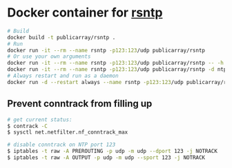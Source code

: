# Docker container for [rsntp](https://github.com/mlichvar/rsntp)

```sh
# Build
docker build -t publicarray/rsntp .
# Run
docker run -it --rm --name rsntp -p123:123/udp publicarray/rsntp
# Or use your own arguments
docker run -it --rm --name rsntp -p123:123/udp publicarray/rsntp -- -h
docker run -it --rm --name rsntp -p123:123/udp publicarray/rsntp -d ntp
# Always restart and run as a daemon
docker run -d --restart always --name rsntp -p123:123/udp publicarray/rsntp
```

## Prevent conntrack from filling up

```sh
# get current status:
$ contrack -C
$ sysctl net.netfilter.nf_conntrack_max

# disable conntrack on NTP port 123
$ iptables -t raw -A PREROUTING -p udp -m udp --dport 123 -j NOTRACK
$ iptables -t raw -A OUTPUT -p udp -m udp --sport 123 -j NOTRACK
